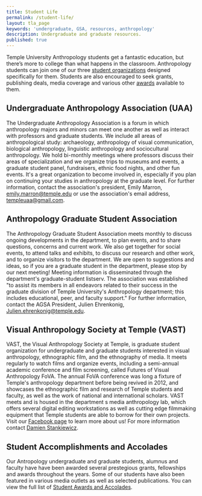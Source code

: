 ```yaml
---
title: Student Life
permalink: /student-life/
layout: tla_page
keywords: 'undergraduate, GSA, resources, anthropology'
description: Undergraduate and graduate resources.
published: true
---
```

Temple University Anthropology students get a fantastic education, but there’s more to college than what happens in the classroom. Anthropology students can join one of our three [student organizations](#undergraduate-anthropology-association-uaa) designed specifically for them. Students are also encouraged to seek grants, publishing deals, media coverage and various other [awards](#student-accomplishments-and-accolades) available to them.

## Undergraduate Anthropology Association (UAA)
The Undergraduate Anthropology Association is a forum in which anthropology majors and minors can meet one another as well as interact with professors and graduate students. We include all areas of anthropological study: archaeology, anthropology of visual communication, biological anthropology, linguistic anthropology and sociocultural anthropology. We hold bi-monthly meetings where professors discuss their areas of specialization and we organize trips to museums and events, a graduate student panel, fundraisers, ethnic food nights, and other fun events. It's a great organization to become involved in, especially if you plan on continuing your studies in anthropology at the graduate level. For further information, contact the association's president, Emily Marron, [emily.marron@temple.edu](mailto:emily.marron@temple.edu) or use the association's email address, [templeuaa@gmail.com](mailto:templeuaa@gmail.com).

## Anthropology Graduate Student Association
The Anthropology Graduate Student Association meets monthly to discuss ongoing developments in the department, to plan events, and to share questions, concerns and current work. We also get together for social events, to attend talks and exhibits, to discuss our research and other work, and to organize visitors to the department. We are open to suggestions and ideas, so if you are a graduate student in the department, please stop by our next meeting! Meeting information is disseminated through the department's graduate-student listserv. The association was established "to assist its members in all endeavors related to their success in the graduate division of Temple University's Anthropology department; this includes educational, peer, and faculty support." For further information, contact the AGSA President, Julien Ehrenkonig, [Julien.ehrenkonig@temple.edu](mailto:Julien.ehrenkonig@temple.edu).

## Visual Anthropology Society at Temple (VAST)
VAST, the Visual Anthropology Society at Temple, is graduate student organization for undergraduate and graduate students interested in visual anthropology, ethnographic film, and the ethnography of media. It meets regularly to watch films and organize events, including a semi-annual academic conference and film screening, called Futures of Visual Anthropology FoVA. The annual FoVA conference was long a fixture of Temple's anthropology department before being revived in 2012, and showcases the ethnographic film and research of Temple students and faculty, as well as the work of national and international scholars. VAST meets and is housed in the department s media anthropology lab, which offers several digital editing workstations as well as cutting edge filmmaking equipment that Temple students are able to borrow for their own projects. Visit our [Facebook page](https://www.facebook.com/VASTvisions/) to learn more about us! For more information contact [Damien Stankiewicz](mailto:damien@temple.edu).  

## Student Accomplishments and Accolades
Our Antropology undergraduate and graduate students, alumnus and faculty have have been awarded several prestegious grants, fellowships and awards throughout the years. Some of our students have also been featured in various media outlets as well as selected publications. You can view the full list of [Student Awards and Accolades](https://liberalarts.temple.edu/sites/liberalarts/files/Anthropology%20Student%20Accomplishments.pdf).
